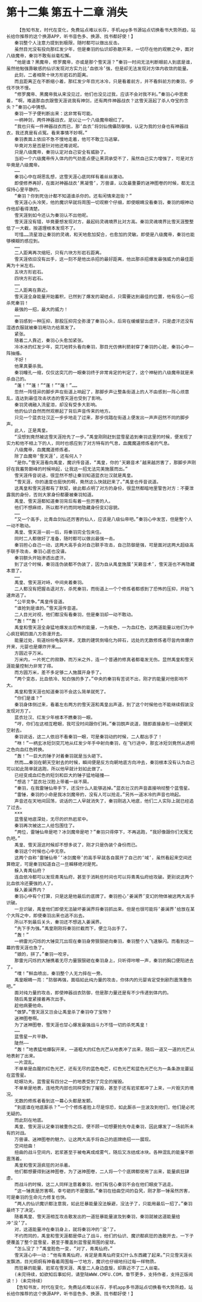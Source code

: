 # 第十二集 第五十二章 消失
        【告知书友，时代在变化，免费站点难以长存，手机app多书源站点切换看书大势所趋，站长给你推荐的这个换源APP，听书音色多、换源、找书都好使！】
       秦羽整个人注意力提到到极限，随时都可以做出反击。
       虽然目光没有投向那红发少年，但是秦羽的仙识却弥散开来，一切尽在他的观察之中，面对八级魔帝，秦羽不敢有丝毫松懈。
       “他是谁？黑魔帝，修罗魔帝，亦或是那个雪天涯？”秦羽一时间无法判断眼前人到底是谁，虽然他勉强靠敏感的仙识发现对方实力比‘血依冷’强，但是却无法发现对方体内收敛的能量。
       此刻，二者相聚十块方形岩石的距离。
       而且距离正在不断缩小着，那红发少年目光冰冷，只是看着前方，并不看斜前方的秦羽，步伐不快不慢。
       “修罗魔帝、黑魔帝我从来没见过，他们也没见过我，应该不会对我不利。”秦羽心中思索着，“啊，难道那血衣跟雪天涯说我有神剑，还有两件神器战衣？这雪天涯起了杀人夺宝的念头？”秦羽心中猜想。
       秦羽一下子便判断出来：这非常有可能。
       一柄神剑，两件神器战衣，足以让一个八级魔帝眼红了。
       “我也只有一件神器战衣而已，那‘血衣’将剑仙傀儡防御强，认定为我的分身也有神器战衣，我还真是有点冤。看来事情不妙啊。”
       秦羽表面上依旧不急不慢地走着，他可不敢立马逃窜。
       毕竟对方是否是针对他还难说呢。
       只是八级魔帝，秦羽认定对自己安全有威胁了。
       当初一个六级魔帝传入体内的气劲差点便让黑洞承受不了，虽然自己实力增强了，可是对方毕竟是八级魔帝。
       ……
       秦羽心中在胡思乱想，这雪天涯心底同样有着丝丝激动。
       即使修养再好，在面对神器战衣‘黑凝雪’，万兽谱，以及最重要的迷神图卷的时候，都无法保持心里平静的。
       “秦羽？你到死估计都不知道谁杀你的。还有闲情来逛街？”
       雪天涯心头冷笑，他的魔识早就将周围一切观察个仔细，即使眼睛没看秦羽，秦羽的眼神动作他却看得清楚。
       雪天涯到如今还认为秦羽认不出他呢。
       雪天涯没有错，毕竟要想发现对方，最起码灵魂境界比对方高。秦羽灵魂境界比雪天涯整整低了一大截，按道理根本发现不了。
       可惜……流星泪让秦羽的灵魂，和天地愈加契合，也愈加的灵敏。即使是八级魔帝，秦羽也能够模糊的感应到。
       ……
       二人距离再次缩短，只有六块方形岩石距离。
       雪天涯依旧没有出手，这一刻不是他出杀招的最好距离，他出那杀招爆发最强威力的最佳距离为十米左右。
       五块方形岩石。
       四块方形岩石。
       ……
       二人距离在靠近。
       雪天涯全身能量开始蓄积，已然到了爆发的凝结点，只需要达到最佳的位置，他有信心一招杀死秦羽！
       最强的一招，最大的威力！
       ……
       秦羽感到一种压抑，那股压抑完全弥漫了秦羽心头，后背在缓缓冒出虚汗，只是虚汗还没有湿透衣服就被秦羽用功力给蒸发了。
       紧张。
       随着二人靠近，秦羽心头愈加紧张。
       冷冰冰的红发少年，突兀地转头看向秦羽，那目光仿佛利箭射穿了秦羽的心脏，秦羽心中一阵抽搐。
       不好！
       他果真要杀我。
       秦羽瞳孔一缩，仅仅这突兀的一眼秦羽终于非常肯定的判定了，这个神秘的八级魔帝就是来杀自己的。
       “蓬！”“蓬！”“蓬！”“蓬！”……
       忽然一阵怪异的脚步声在街道上响起了，那脚步声让整条街道上的人不由感到一阵心烦意乱，连达到最佳攻击状态的雪天涯也受到了影响。
       秦羽灵魂融入流星泪，却没有受多大影响。
       他的仙识自然而然观察起了背后声音传来的地方。
       只见一个蓝衣壮汉正一步步地走了过来，那步伐踏在街道上便发出一声声迥然不同的脚步声。
       此人，正是禹皇。
       “没想到竟然被这雪天涯抢先了一步。”禹皇刚刚赶到蓝雪星追到秦羽这里的时候，便发现了实力和他不相上下的人，同时也感应到了对方特有的气息，血魔魔道修炼者的气息。
       八级魔帝，血魔魔道修炼者。
       除了血魔帝‘雪天涯’，还有何人？
       “是你。”雪天涯看向禹皇，魔识传音道，“禹皇，你的‘天籁音术’越来越厉害了，那脚步声刚好在我蓄势巅峰的时候响起，让我这一招无法完美施展而出。”
       雪天涯传音说话，很显然不想让秦羽知道蓝衣壮汉就是禹皇。
       “雪天涯，你的速度也挺快的啊，竟然这么快就赶来了。”禹皇也传音说道。
       这禹皇和雪天涯都有了默契，彼此都点明了对方的身份，很显然都暗地里警告对方：不要泄露我的身份，否则大家身份都要被秦羽知道。
       禹皇、雪天涯都知道秦羽背后有着一些厉害的人。
       他们不想麻烦，所以都不约而同地隐藏身份变幻容貌。
       ……
       “又一个高手，比青血剑仙还厉害的仙人，应该是八级仙帝吧。”秦羽心中发苦，但是整个人一动不敢动。
       禹皇、雪天涯一前一后，将秦羽完全包夹住。
       同时二人都做好了准备，随时都可以做出最强一击。
       秦羽担心自己一动，这两大高手会对自己联手攻击，自己防御是强，可是面对这两大超级高手联手攻击，秦羽心底也没谱。
       秦羽额头开始渗透出虚汗。
       到了这个时候，秦羽连伪装都不伪装了，因为自从禹皇施展‘天籁音术’，雪天涯也不再隐藏本意了。
       ……
       禹皇、雪天涯对峙，中间夹着秦羽。
       二人都没有把握击退对方，杀死秦羽，而街道上一个个修炼者都感到了恐怖的压抑，开始飞速奔逃了。
       “公平竞争。”禹皇传音道。
       “谁抢到是谁的。”雪天涯传音道。
       二人目光对视，他们都没有看秦羽，但是秦羽却一动不敢动。
       “轰！”“轰！”
       禹皇和雪天涯全身猛地爆发出恐怖的能量，一为紫色，一为血红色，这两道能量以他们为中心疯狂朝四面八方弥漫开去。
       能量过处，街道纷纷龟裂开来，无数的建筑倒塌化为碎石，远处的无数修炼者尽皆肉体爆炸开来，元婴也是爆炸开来……
       方圆近乎万米。
       万米内，一片死亡的寂静。而万米之外，连一个普通的修真者都毫发无伤。显然禹皇和雪天涯能量控制力非常了得。
       而方圆万米，差不多足够二人施展开身手了。
       “两个变态，比血依冷、知白强的多了。”中央的秦羽有苦说不出，刚才的能量对他影响不大。
       禹皇和雪天涯也知道秦羽不会这么简单就死了。
       “你们是谁？”
       秦羽身体侧过来，看着左右两方的雪天涯和禹皇出声道，到了这个时候他也不能继续假装没发现对方了。
       蓝衣壮汉、红发少年根本不瞧秦羽一眼。
       “哼，你们在这相互瞪眼，我可没时间跟你们耗。”秦羽朗声说道，随即直接身形一动便朝天空射去。
       秦羽说话，这二人依旧不看秦羽一眼，可是秦羽动的时候，二人都出手了！
       “咻！”一柄玄冰短剑突兀地从红发少年手中射向秦羽，在飞行途中，那玄冰短剑竟然从透明之色向血红色转换。
       “轰！”一巨大的锤子对着秦羽就是当头砸下。
       然而……秦羽在朝天空射去的时候，瞬间便是反方向朝地底方向冲去，秦羽根本没有认为自己可以如此简单就逃跑，所以他早就计划如此做了。
       已经变成血红色的短剑和巨大的锤子猛地碰撞——
       “想逃？”蓝衣壮汉脸上带着一丝不屑。
       “秦羽，在我雷锤仙帝手下，还没什么人能够逃掉。”蓝衣壮汉的声音直接响彻整个蓝雪星。
       “雷锤，秦羽的小命是我冰剑魔帝的，没有人可以抢走。”另外一道冰冷的声音也响起。
       声音还在天地间回荡，说话的二人早就消失了，秦羽刚逃入地底，他们二人实际上就已经追了过去。
       ×××
       蓝雪星地底深处，无尽的炽热岩浆中。
       秦羽再次被这二人给包围住了。
       “两位，雷锤仙帝是吧？冰剑魔帝是吧？”秦羽只得停下，不再逃跑，“我好像跟你们无冤无仇吧。”
       禹皇、雪天涯这时候却不想多说了，刚才只是伪装个身份而已。
       秦羽这个时候也心中无奈。
       这两个自称‘雷锤仙帝’‘冰剑魔帝’的高手早就各自展开了自己的‘域’，虽然看起来空间还算稳定，可是秦羽知道自己一旦瞬移绝对是死。
       躲入青禹仙府？
       连血依冷都可以发现青禹仙府，甚至于消耗些时间也可以将青禹仙府给攻破。更别说这两个比血依冷还要强的人了。
       躲入姜澜界内？
       秦羽心中有个打算，只是这是他最后的底牌了。秦羽担心‘姜澜界’变幻的物体被这两大高手识破。
       一旦识破，禹皇他们即使无法破坏姜澜界将秦羽抓出来。但是也很可能将‘姜澜界’给放在某个大阵之中，即使秦羽出来也逃不出去。
       所以不到最后关头，秦羽还不想逃入姜澜界。
       “先下手为强。”禹皇刚刚将秦羽拦截而下，便立马出手了。
       “轰！”
       一柄雷光闪烁的大锤突兀出现在秦羽身旁狠狠砸向秦羽，秦羽整个人飞速躲闪。而看到这一幕的雪天涯也急了。
       “娘的，拼了。”秦羽一咬牙。
       那雷光闪烁的大锤携着无尽力量狠狠砸在秦羽身上，只听得咔嚓一声，秦羽的胸口便陷进去了。
       “噗！”鲜血喷出，秦羽整个人无力摔在一旁。
       禹皇眼睛一亮：“防御再强，面临如此纯力量的攻击，你体内的元婴肯定受到剧烈震荡重伤吧。”
       面对纯力量的攻击，即使神器战衣防御，但是那力量还是有不少传递到体内的。
       随后禹皇紧接着再次出手。
       趁他病要他命。
       “做梦。”雪天涯又岂会让禹皇杀了秦羽夺了宝物？
       迷神图卷啊。
       为了迷神图卷，雪天涯也甘心爆发最强战斗力不惜一切的杀死禹皇！
       ……
       蓝雪星一片平静。
       陡然——
       “轰！”地表猛地爆裂开来，一道粗大的红色光芒从地表冲了出来，随后一道又一道的光芒从地表射了出来。
       一片混乱。
       不单单是血腥的红色光芒，还有无尽的蓝色电芒，红色光芒和蓝色光芒化为一条条游龙蔓延在蓝雪星。
       眨眼功夫。蓝雪星有四分之一的地表受到了完全的摧毁。
       不单单是地表，连地壳内部也同样受到了摧毁，甚至于还有岩浆都冲了上来，一片毁灭的境况。
       无数的修炼者看到这一幕心头都是发颤。
       “到底谁在地底厮杀？”一个个修炼者脸上尽是惊恐，如此厮杀一旦波及到他们，他们是必死无疑的。
       而此刻在地底。
       禹皇、雪天涯认定秦羽被重伤之后，便不顾一切想要抢先夺走秦羽，因此爆发了一场前所未有的对战。
       万兽谱、迷神图卷的魅力，让这两大高手将自己的底牌绝招一一展现。
       空间扭曲！
       扭曲的战斗空间内，岩浆甚至于被电离成成雾气，随后又冻结成冰块。各种混乱的能量不断震荡着。
       禹皇和雪天涯疯狂的对杀着。
       他们都想要得到迷神图卷，为了迷神图卷，二人将一个个底牌都使用了出来，能量疯狂肆虐。
       而战斗的时候，这二人同样注意着秦羽，他们有信心秦羽不会在他们眼皮下逃走。
       “这一锤真是厉害啊，幸亏砸的不是腹部。”秦羽在扭曲空间的旮旯，刚才那一锤虽然厉害，可是秦羽的生命元力修复也快。
       “两人的仙识魔识都注意我，如此狂暴能量没法躲避，没法子了，只能用最后一招了。”秦羽最终下了决定。
       随着禹皇、雪天涯相互攻击散发出的一道狂暴能量波及到秦羽，秦羽就被这道能量给冲‘没’了。
       对，这道能量冲在秦羽身上，就将秦羽冲的‘没’了。
       不约而同的，禹皇和雪天涯都是停止了战斗，他们的仙识、魔识都疯狂的逸散开去，一下子便覆盖了整个蓝雪星，甚至于覆盖到蓝雪星周围的星球。
       “怎么没了？”禹皇脸色一变，“对了，青禹仙府。”
       雪天涯心中一动：“他有青禹仙府，肯定是青禹仙府变幻什么东西藏了起来。”只见雪天涯长发飘洒，目光炯炯有神看着周围每一寸地方，魔识也仔细地扫过每一样物质。
       而狂暴的能量、岩浆在雪天涯、禹皇二人身边盘旋，却靠近不了二人丝毫。
       (未完待续，如欲知后事如何，请登陆WWW.CMFU.COM，章节更多，支持作者，支持正版阅读！)（未完待续）
       【告知书友，时代在变化，免费站点难以长存，手机app多书源站点切换看书大势所趋，站长给你推荐的这个换源APP，听书音色多、换源、找书都好使！】